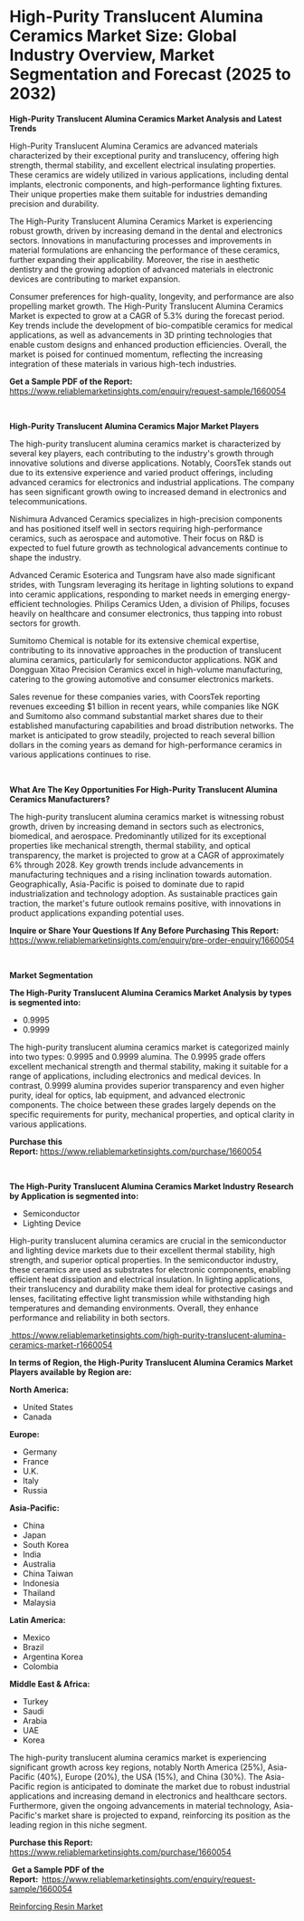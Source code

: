 <p><h1>High-Purity Translucent Alumina Ceramics Market Size: Global Industry Overview, Market Segmentation and Forecast (2025 to 2032)</h1></p><p><strong>High-Purity Translucent Alumina Ceramics Market Analysis and Latest Trends</strong></p>
<p><p>High-Purity Translucent Alumina Ceramics are advanced materials characterized by their exceptional purity and translucency, offering high strength, thermal stability, and excellent electrical insulating properties. These ceramics are widely utilized in various applications, including dental implants, electronic components, and high-performance lighting fixtures. Their unique properties make them suitable for industries demanding precision and durability.</p><p>The High-Purity Translucent Alumina Ceramics Market is experiencing robust growth, driven by increasing demand in the dental and electronics sectors. Innovations in manufacturing processes and improvements in material formulations are enhancing the performance of these ceramics, further expanding their applicability. Moreover, the rise in aesthetic dentistry and the growing adoption of advanced materials in electronic devices are contributing to market expansion.</p><p>Consumer preferences for high-quality, longevity, and performance are also propelling market growth. The High-Purity Translucent Alumina Ceramics Market is expected to grow at a CAGR of 5.3% during the forecast period. Key trends include the development of bio-compatible ceramics for medical applications, as well as advancements in 3D printing technologies that enable custom designs and enhanced production efficiencies. Overall, the market is poised for continued momentum, reflecting the increasing integration of these materials in various high-tech industries.</p></p>
<p><strong>Get a Sample PDF of the Report:&nbsp;</strong> <a href="https://www.reliablemarketinsights.com/enquiry/request-sample/1660054?utm_campaign=2951&utm_medium=2&utm_source=Github&utm_content=ia&utm_term=29032025&utm_id=high-purity-translucent-alumina-ceramics">https://www.reliablemarketinsights.com/enquiry/request-sample/1660054</a></p>
<p>&nbsp;</p>
<p><strong>High-Purity Translucent Alumina Ceramics Major Market Players</strong></p>
<p><p>The high-purity translucent alumina ceramics market is characterized by several key players, each contributing to the industry's growth through innovative solutions and diverse applications. Notably, CoorsTek stands out due to its extensive experience and varied product offerings, including advanced ceramics for electronics and industrial applications. The company has seen significant growth owing to increased demand in electronics and telecommunications.</p><p>Nishimura Advanced Ceramics specializes in high-precision components and has positioned itself well in sectors requiring high-performance ceramics, such as aerospace and automotive. Their focus on R&D is expected to fuel future growth as technological advancements continue to shape the industry.</p><p>Advanced Ceramic Esoterica and Tungsram have also made significant strides, with Tungsram leveraging its heritage in lighting solutions to expand into ceramic applications, responding to market needs in emerging energy-efficient technologies. Philips Ceramics Uden, a division of Philips, focuses heavily on healthcare and consumer electronics, thus tapping into robust sectors for growth.</p><p>Sumitomo Chemical is notable for its extensive chemical expertise, contributing to its innovative approaches in the production of translucent alumina ceramics, particularly for semiconductor applications. NGK and Dongguan Xitao Precision Ceramics excel in high-volume manufacturing, catering to the growing automotive and consumer electronics markets.</p><p>Sales revenue for these companies varies, with CoorsTek reporting revenues exceeding $1 billion in recent years, while companies like NGK and Sumitomo also command substantial market shares due to their established manufacturing capabilities and broad distribution networks. The market is anticipated to grow steadily, projected to reach several billion dollars in the coming years as demand for high-performance ceramics in various applications continues to rise.</p></p>
<p>&nbsp;</p>
<p><strong>What Are The Key Opportunities For High-Purity Translucent Alumina Ceramics Manufacturers?</strong></p>
<p><p>The high-purity translucent alumina ceramics market is witnessing robust growth, driven by increasing demand in sectors such as electronics, biomedical, and aerospace. Predominantly utilized for its exceptional properties like mechanical strength, thermal stability, and optical transparency, the market is projected to grow at a CAGR of approximately 6% through 2028. Key growth trends include advancements in manufacturing techniques and a rising inclination towards automation. Geographically, Asia-Pacific is poised to dominate due to rapid industrialization and technology adoption. As sustainable practices gain traction, the market's future outlook remains positive, with innovations in product applications expanding potential uses.</p></p>
<p><strong>Inquire or Share Your Questions If Any Before Purchasing This Report:</strong> <a href="https://www.reliablemarketinsights.com/enquiry/pre-order-enquiry/1660054?utm_campaign=2951&utm_medium=2&utm_source=Github&utm_content=ia&utm_term=29032025&utm_id=high-purity-translucent-alumina-ceramics">https://www.reliablemarketinsights.com/enquiry/pre-order-enquiry/1660054</a></p>
<p>&nbsp;</p>
<p><strong>Market Segmentation</strong></p>
<p><strong>The High-Purity Translucent Alumina Ceramics Market Analysis by types is segmented into:</strong></p>
<p><ul><li>0.9995</li><li>0.9999</li></ul></p>
<p><p>The high-purity translucent alumina ceramics market is categorized mainly into two types: 0.9995 and 0.9999 alumina. The 0.9995 grade offers excellent mechanical strength and thermal stability, making it suitable for a range of applications, including electronics and medical devices. In contrast, 0.9999 alumina provides superior transparency and even higher purity, ideal for optics, lab equipment, and advanced electronic components. The choice between these grades largely depends on the specific requirements for purity, mechanical properties, and optical clarity in various applications.</p></p>
<p><strong>Purchase this Report:&nbsp;</strong><a href="https://www.reliablemarketinsights.com/purchase/1660054?utm_campaign=2951&utm_medium=2&utm_source=Github&utm_content=ia&utm_term=29032025&utm_id=high-purity-translucent-alumina-ceramics">https://www.reliablemarketinsights.com/purchase/1660054</a></p>
<p>&nbsp;</p>
<p><strong>The High-Purity Translucent Alumina Ceramics Market Industry Research by Application is segmented into:</strong></p>
<p><ul><li>Semiconductor</li><li>Lighting Device</li></ul></p>
<p><p>High-purity translucent alumina ceramics are crucial in the semiconductor and lighting device markets due to their excellent thermal stability, high strength, and superior optical properties. In the semiconductor industry, these ceramics are used as substrates for electronic components, enabling efficient heat dissipation and electrical insulation. In lighting applications, their translucency and durability make them ideal for protective casings and lenses, facilitating effective light transmission while withstanding high temperatures and demanding environments. Overall, they enhance performance and reliability in both sectors.</p></p>
<p><a href="https://www.reliablemarketinsights.com/high-purity-translucent-alumina-ceramics-market-r1660054?utm_campaign=2951&utm_medium=2&utm_source=Github&utm_content=ia&utm_term=29032025&utm_id=high-purity-translucent-alumina-ceramics">&nbsp;https://www.reliablemarketinsights.com/high-purity-translucent-alumina-ceramics-market-r1660054</a></p>
<p><strong>In terms of Region, the High-Purity Translucent Alumina Ceramics Market Players available by Region are:</strong></p>
<p>
    <p> <strong> North America: </strong>
        <ul>
            <li>United States</li>
            <li>Canada</li>
        </ul>
        </p> 
    <p> <strong> Europe: </strong>
        <ul>
            <li>Germany</li>
            <li>France</li>
            <li>U.K.</li>
            <li>Italy</li>
            <li>Russia</li>
        </ul>
        </p> 
    <p> <strong> Asia-Pacific: </strong>
        <ul>
            <li>China</li>
            <li>Japan</li>
            <li>South Korea</li>
            <li>India</li>
            <li>Australia</li>
            <li>China Taiwan</li>
            <li>Indonesia</li>
            <li>Thailand</li>
            <li>Malaysia</li>
        </ul>
        </p> 
    <p> <strong> Latin America: </strong>
        <ul>
            <li>Mexico</li>
            <li>Brazil</li>
            <li>Argentina Korea</li>
            <li>Colombia</li>
        </ul>
        </p> 
    <p> <strong> Middle East & Africa: </strong>
        <ul>
            <li>Turkey</li>
            <li>Saudi</li>
            <li>Arabia</li>
            <li>UAE</li>
            <li>Korea</li>
        </ul>
    </p>
    </p>
<p><p>The high-purity translucent alumina ceramics market is experiencing significant growth across key regions, notably North America (25%), Asia-Pacific (40%), Europe (20%), the USA (15%), and China (30%). The Asia-Pacific region is anticipated to dominate the market due to robust industrial applications and increasing demand in electronics and healthcare sectors. Furthermore, given the ongoing advancements in material technology, Asia-Pacific's market share is projected to expand, reinforcing its position as the leading region in this niche segment.</p></p>
<p><strong>Purchase this Report: </strong><a href="https://www.reliablemarketinsights.com/purchase/1660054?utm_campaign=2951&utm_medium=2&utm_source=Github&utm_content=ia&utm_term=29032025&utm_id=high-purity-translucent-alumina-ceramics">https://www.reliablemarketinsights.com/purchase/1660054</a></p>
<p>&nbsp;<strong>Get a Sample PDF of the Report:&nbsp;&nbsp;</strong><a href="https://www.reliablemarketinsights.com/enquiry/request-sample/1660054?utm_campaign=2951&utm_medium=2&utm_source=Github&utm_content=ia&utm_term=29032025&utm_id=high-purity-translucent-alumina-ceramics">https://www.reliablemarketinsights.com/enquiry/request-sample/1660054</a></p>
<p><strong></strong></p>
<p><p><a href="https://github.com/carendesrochers299/Market-Research-Report-List-1/blob/main/reinforcing-resin-market.md?utm_campaign=2951&utm_medium=2&utm_source=Github&utm_content=ia&utm_term=29032025&utm_id=high-purity-translucent-alumina-ceramics">Reinforcing Resin Market</a></p></p>